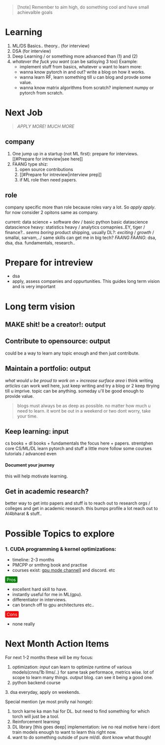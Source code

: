 

> [!note] Remember to aim high, do something cool and have small achievalble goals

# Learning

1. ML/DS Basics.. theory.. (for interview)
2. DSA (for interview)
3. Deep Learning / or something more advanced than (1) and (2)
4. *whatever the fuck you want* (can be satisying 3 too)
	 Example:
	- implement stuff from basics, whatever u want to learn more:
	- wanna know pytorch in and out? write a blog on how it works. 
	- wanna learn RF, learn something till u can blog and provde some value. 
	- wanna know matrix algorithms from scratch? implement numpy or pytorch from scratch.

# Next Job

> *APPLY MORE! MUCH MORE*
## company

1. One jump up in a startup (not ML first): prepare for interviews. [[#Prepare for intreview|see here]] 
2. FAANG type shiz: 
	1. open source contributions
	2. [[#Prepare for intreview|interview prep]]
	3. if ML role then need papers.
## role

company specific more than role because roles vary a lot. So *apply apply*.
for now consider 2 opitons same as company.

current: data science + software dev / basic python basic datascience
datascience heavy: statistics heavy / analytics comapnies..EY, tiger / finance?.. *seems boring*
product shipping, usually DL?: *exciting* / *growth* / smallai, sarvam,../ same skills can get me in big tech? *FAANG*
*FAANG*: dsa, dsa, dsa. fundamentals, research..

# Prepare for intreview

- dsa
- apply, assess companies and oppurtunities. This guides long term vision and is very important

# Long term vision 

## MAKE shit! be a creator!: output


## Contribute to opensource: output 
could be a way to learn any topic enough and then just contribute.

## Maintain a portfolio: output
*what would u be proud to work on* + *increase surface area* i think writing *articles* can work well here, just keep writing and try a blog or 2 keep ttrying till u imprive. topic can be anything. someday u'll be good enough to provide value. 
   > blogs must always be as deep as possible. no matter how much u need to learn. it wont be out in a weekend or two dont worry, take your time.

## Keep learning: input
cs books + dl books + fundamentals the focus here + papers.
strentghen core CS/ML/DL learn pytorch and stuff a little more follow some courses tutorials / advanced even
#### Document your journey
this will help motivate learning.
## Get in academic research?
better way to get into papers and stuff is to reach out to research orgs / colleges and get in academic research. this bumps profile a lot reach out to AI4bharat & stuff..


# Possible Topics to explore

### 1. CUDA programming & kernel optimizations: 

- timeline: 2-3 months
- PMCPP or smthng book and practise
- courses exist: [gpu mode channel](https://www.youtube.com/@GPUMODE/videos)] and discord. etc
 
 
<span style="background-color: green; color: white; padding: 2px 5px; border-radius: 3px;">Pros</span>
- excellent hard skill to have.
- instantly useful for me in ML(gpu).
- differentiator in interviews.
- can branch off to gpu architectures etc..

<span style="background-color: red; color: white; padding: 2px 5px; border-radius: 3px;">Cons</span>
- none really


# Next Month Action Items

For next 1-2 months these will be my focus:

1. optimization: 
   *input*
   can learn to optimize runtime of various models(cnns/1b llms/..) for same task performace, metrics wise. lot of scope to learn many things.
   *output*
   blog. can see it being a good one.
2. python backend course<span style="color:rgb(185, 231, 136)">
</span>
3. dsa everyday, apply on weekends.

Special mention (ye most prolly nai honge):
1. torch karne ka man hai for DL. but need to find something for which torch will just be a tool. 
2. Reinforcement learning
3. DL library [this goes deep] implementation: ive no real motive here i dont train models enough to want to learn this right now.
4. want to do something outside of pure ml/dl. dont know what though!